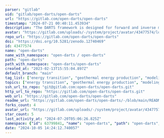```yaml
---
parser: "gitlab"
uid: "gitlab/open-darts/open-darts"
url: "https://gitlab.com/open-darts/open-darts"
timestamp: "2024-07-21 00:40:11.453934"
description: "The DARTS framework is designed for forward and inverse modeling in geo-energy applications."
avatar: "https://gitlab.com/uploads/-/system/project/avatar/43477574/logo.png"
repo_url: "https://gitlab.com/open-darts/open-darts"
doi: "https://doi.org/10.5281/zenodo.12740469"
id: 43477574
name: "open-darts"
name_with_namespace: "open-darts / open-darts"
path: "open-darts"
path_with_namespace: "open-darts/open-darts"
created_at: "2023-02-13T15:55:04.897Z"
default_branch: "main"
tag_list: ["energy transition", "geothermal energy production", "modeling of CO2 sequestration"]
topics: ["energy transition", "geothermal energy production", "modeling of CO2 sequestration"]
ssh_url_to_repo: "git@gitlab.com:open-darts/open-darts.git"
http_url_to_repo: "https://gitlab.com/open-darts/open-darts.git"
web_url: "https://gitlab.com/open-darts/open-darts"
readme_url: "https://gitlab.com/open-darts/open-darts/-/blob/main/README.md"
forks_count: 4
avatar_url: "https://gitlab.com/uploads/-/system/project/avatar/43477574/logo.png"
star_count: 5
last_activity_at: "2024-07-20T05:06:26.825Z"
namespace: {"id": 63799841, "name": "open-darts", "path": "open-darts", "kind": "group", "full_path": "open-darts", "parent_id": null, "avatar_url": null, "web_url": "https://gitlab.com/groups/open-darts"}
date: "2024-10-05 14:24:12.740057"
---
```

